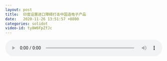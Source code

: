 ```yaml
---
layout: post
title:  印度设置进口障碍打击中国造电子产品
date:   2020-11-26 13:51:57 +0800
categories: solidot
video-id: ty8W6FpZfJc
---
```


<audio id="youtube" style="width: 100%;" video-id="ty8W6FpZfJc" controls></audio>

<script async type="text/javascript" src="/audio.js"></script>


